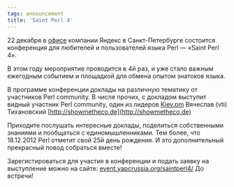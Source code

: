 ```yaml
---
tags: announcement
title: 'Saint Perl 4'
---
```


22 декабря в [офисе](http://company.yandex.ru/contacts/spb/) компании Яндекс в Санкт-Петербурге состоится конференция для любителей и пользователей языка Perl — «Saint Perl 4». 

В этом году мероприятие проводится в 4й раз, и уже стало важным ежегодным событием и площадкой для обмена опытом знатоков языка. 

В программе конференции доклады на различную тематику от участников Perl community. В числе прочих, с докладом выступит видный участник Perl community, один из лидеров [Kiev.pm](http://kiev.pm.org)  Вячеслав (vti) Тихановский [http://showmetheco.de](http://showmetheco.de)

Приходите послушать интересные доклады, поделиться собственными знаниями и пообщаться с единомышленниками. Тем более, что 18.12.2012 Perl отметит свой 25й день рождения. И это дополнительный прекрасный повод собраться вместе!

Зарегистироваться для участия в конференции и подать заявку на выступление можно на сайте: [event.yapcrussia.org/saintperl4/](event.yapcrussia.org/saintperl4/)
До встречи!
